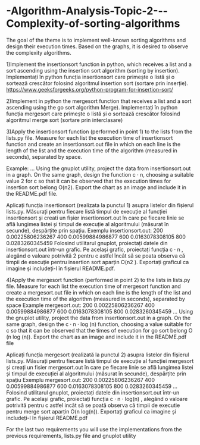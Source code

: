 # -Algorithm-Analysis-Topic-2---Complexity-of-sorting-algorithms
The goal of the theme is to implement well-known sorting algorithms and design their execution times. 
Based on the graphs, it is desired to observe the complexity algorithms.

1)Implement the insertionsort function in python, which receives a list and a
sort ascending using the insertion sort algorithm (sorting by insertion).
Implementați în python funcția insertionsort care primește o listă și o
sortează crescător folosind algoritmul insertion sort (sortare prin inserție).
https://www.geeksforgeeks.org/python-program-for-insertion-sort/

2)Implement in python the mergesort function that receives a list and a
sort ascending using the go sort algorithm
Merge). Implementați în python funcția mergesort care primește o listă și o
sortează crescător folosind algoritmul merge sort (sortare prin
interclasare)

3)Apply the insertionsort function (performed in point 1) to the lists
from the lists.py file. Measure for each list the execution time of
insertionsort function and create an insertionsort.out file in which on
each line is the length of the list and the execution time of the algorithm
(measured in seconds), separated by space.

Example: ...
Using the gnuplot utility, project the data from insertionsort.out in a graph.
On the same graph, design the function c · n, choosing a suitable value 2 for c so that it can be observed that the execution times for insertion sort belong O(n2).
Export the chart as an image and include it in the README.pdf file.


Aplicați funcția insertionsort (realizata la punctul 1) asupra listelor
din fișierul lists.py. Măsurați pentru fiecare listă timpul de execuție al
funcției insertionsort și creati un fișier insertionsort.out în care pe
fiecare linie se află lungimea listei și timpul de execuție al algoritmului
(măsurat în secunde), despărțite prin spațiu.
Exemplu insertionsort.out:
200 0.00225806236267
400 0.00599884986877
600 0.0163078308105
800 0.0283260345459
Folosind utilitarul gnuplot, proiectați datele din insertionsort.out
într-un grafic.
Pe același grafic, proiectați funcția c · n , alegând o valoare potrivită 2
pentru c astfel încât să se poata observa că timpii de execuție pentru
insertion sort aparțin O(n2
).
Exportați graficul ca imagine și includeți-l în fișierul README.pdf.

4)Apply the mergesort function (performed in point 2) to the lists in
lists.py file. Measure for each list the execution time of
mergesort function and create a mergesort.out file in which on each
line is the length of the list and the execution time of the algorithm
(measured in seconds), separated by space
Example mergesort.out:
200 0.00225806236267
400 0.00599884986877
600 0.0163078308105
800 0.0283260345459
...
Using the gnuplot utility, project the data from insertionsort.out
in a graph.
On the same graph, design the c · n · log (n) function, choosing a value
suitable for c so that it can be observed that the times of
execution for go sort belong O (n log (n)).
Export the chart as an image and include it in the README.pdf file


Aplicați funcția mergesort (realizată la punctul 2) asupra listelor din
fișierul lists.py. Măsurați pentru fiecare listă timpul de execuție al
funcției mergesort și creați un fisier mergesort.out în care pe fiecare
linie se află lungimea listei și timpul de execuției al algoritmului
(măsurat în secunde), despărțite prin spațiu
Exemplu mergesort.out:
200 0.00225806236267
400 0.00599884986877
600 0.0163078308105
800 0.0283260345459
…
Folosind utilitarul gnuplot, proiectați datele din insertionsort.out
într-un grafic.
Pe același grafic, proiectați funcția c · n · log(n) , alegând o valoare
potrivită pentru c astfel incât să se poată observa că timpii de
executie pentru merge sort aparțin O(n log(n)).
Exportați graficul ca imagine și includeți-l în fișierul README.pdf

For the last two requirements you will use the implementations from the previous requirements,
lists.py file and gnuplot utility




